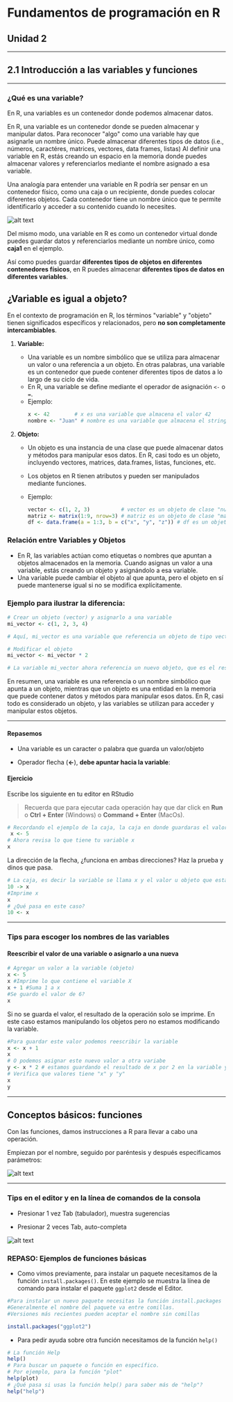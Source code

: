 # Fundamentos de programación en R

## Unidad 2

---

## 2.1 Introducción a las variables y funciones

---

### ¿Qué es una variable?

En R, una variables es un contenedor donde podemos almacenar datos.

En R, una variable es un contenedor donde se pueden almacenar y manipular datos. Para reconocer "algo" como una variable hay que asignarle un nombre único. Puede almacenar diferentes tipos de datos (i.e., números, caractéres, matrices, vectores, data frames, listas)
Al definir una variable en R, estás creando un espacio en la memoria donde puedes almacenar valores y referenciarlos mediante el nombre asignado a esa variable.

Una analogía para entender una variable en R podría ser pensar en un contenedor físico, como una caja o un recipiente, donde puedes colocar diferentes objetos. Cada contenedor tiene un nombre único que te permite identificarlo y acceder a su contenido cuando lo necesites. 

![alt text](image_2.1_01.png)

Del mismo modo, una variable en R es como un contenedor virtual donde puedes guardar datos y referenciarlos mediante un nombre único, como **caja1** en el ejemplo.

Así como puedes guardar **diferentes tipos de objetos en diferentes contenedores físicos**, en R puedes almacenar **diferentes tipos de datos en diferentes variables**.

## ¿Variable es igual a objeto?

En el contexto de programación en R, los términos "variable" y "objeto" tienen significados específicos y relacionados, pero **no son completamente intercambiables**. 

1. **Variable:**
   - Una variable es un nombre simbólico que se utiliza para almacenar un valor o una referencia a un objeto. En otras palabras, una variable es un contenedor que puede contener diferentes tipos de datos a lo largo de su ciclo de vida.
   - En R, una variable se define mediante el operador de asignación `<-` o `=`.
   - Ejemplo:
     ```R
     x <- 42        # x es una variable que almacena el valor 42
     nombre <- "Juan" # nombre es una variable que almacena el string "Juan"
     ```

2. **Objeto:**
   - Un objeto es una instancia de una clase que puede almacenar datos y métodos para manipular esos datos. En R, casi todo es un objeto, incluyendo vectores, matrices, data.frames, listas, funciones, etc.
   - Los objetos en R tienen atributos y pueden ser manipulados mediante funciones.
   - Ejemplo:
   
     ```R
     vector <- c(1, 2, 3)          # vector es un objeto de clase "numeric"
     matriz <- matrix(1:9, nrow=3) # matriz es un objeto de clase "matrix"
     df <- data.frame(a = 1:3, b = c("x", "y", "z")) # df es un objeto de clase "data.frame"
     ```

### Relación entre Variables y Objetos

- En R, las variables actúan como etiquetas o nombres que apuntan a objetos almacenados en la memoria. Cuando asignas un valor a una variable, estás creando un objeto y asignándolo a esa variable.
- Una variable puede cambiar el objeto al que apunta, pero el objeto en sí puede mantenerse igual si no se modifica explícitamente.

### Ejemplo para ilustrar la diferencia:

```R
# Crear un objeto (vector) y asignarlo a una variable
mi_vector <- c(1, 2, 3, 4)

# Aquí, mi_vector es una variable que referencia un objeto de tipo vector

# Modificar el objeto
mi_vector <- mi_vector * 2

# La variable mi_vector ahora referencia un nuevo objeto, que es el resultado de multiplicar el original por 2
```

En resumen, una variable es una referencia o un nombre simbólico que apunta a un objeto, mientras que un objeto es una entidad en la memoria que puede contener datos y métodos para manipular esos datos. En R, casi todo es considerado un objeto, y las variables se utilizan para acceder y manipular estos objetos.

---

#### Repasemos

- Una variable es un caracter o palabra que guarda un valor/objeto

- Operador flecha (**<-**), **debe apuntar hacia la variable**:

#### Ejercicio

Escribe los siguiente en tu editor en RStudio 

> Recuerda que para ejecutar cada operación hay que dar click en **Run** o **Ctrl + Enter** (Windows) o **Command + Enter** (MacOs).

```R
# Recordando el ejemplo de la caja, la caja en donde guardaras el valor 5 se llamará x
 x <- 5
# Ahora revisa lo que tiene tu variable x
x
```

La dirección de la flecha, ¿funciona en ambas direcciones? Haz la prueba y dinos que pasa.

```R
# La caja, es decir la variable se llama x y el valor u objeto que estamos asignado es 10
10 -> x
#Imprime x
x
# ¿Qué pasa en este caso?
10 <- x
```

---

### Tips para escoger los nombres de las variables


#### Reescribir el valor de una variable o asignarlo a una nueva

```R
# Agregar un valor a la variable (objeto)
x <- 5
x #Imprime lo que contiene el variable X
x + 1 #Suma 1 a x
#Se guardo el valor de 6?
x
```

Si no se guarda el valor, el resultado de la operación solo se imprime. En este caso estamos manipulando los objetos pero no estamos modificando la variable.

```R
#Para guardar este valor podemos reescribir la variable
x <- x + 1
x
# O podemos asignar este nuevo valor a otra variabe
y <- x * 2 # estamos guardando el resultado de x por 2 en la variable y
# Verifica que valores tiene "x" y "y"
x
y
```

---

## Conceptos básicos: funciones

Con las funciones, damos instrucciones a R para llevar a cabo una operación.

Empiezan por el nombre, seguido por paréntesis y después especificamos parámetros:

![alt text](image_2.1_02.png)

---

### Tips en el editor y en la línea de comandos de la consola

- Presionar 1 vez Tab (tabulador), muestra sugerencias

- Presionar 2 veces Tab, auto-completa 

![alt text](image_2.1_03.png)

### REPASO: Ejemplos de funciones básicas

- Como vimos previamente, para instalar un paquete necesitamos de la función `install.packages()`. En este ejemplo se muestra la línea de comando para instalar el paquete `ggplot2` desde el Editor.

```R
#Para instalar un nuevo paquete necesitas la función install.packages
#Generalmente el nombre del paquete va entre comillas. 
#Versiones más recientes pueden aceptar el nombre sin comillas

install.packages("ggplot2")
```

- Para pedir ayuda sobre otra función necesitamos de la función `help()`

```R
# La función Help
help()
# Para buscar un paquete o función en específico. 
# Por ejemplo, para la función "plot"
help(plot)
# ¿Qué pasa si usas la función help() para saber más de "help"?
help("help")
```

